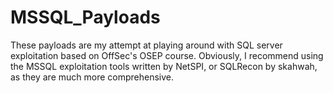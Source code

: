 # MSSQL_Payloads
These payloads are my attempt at playing around with SQL server exploitation based on OffSec's OSEP course. Obviously, I recommend using the MSSQL exploitation tools written by NetSPI, or SQLRecon by skahwah, as they are much more comprehensive. 
